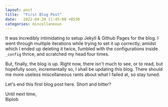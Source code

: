 ```yaml
---
layout: post
title:  "First Blog Post"
date:   2022-04-20 11:45:00 +0530
categories: miscellaneous
---
```

It was incredibly intimidating to setup Jekyll & Github Pages for the blog. I went through multiple iterations while trying to set it up correctly, amidst which I ended up deleting it twice, fumbled with the configurations inside `_config` thrice, and scratched my head four times.

But, finally, the blog is up. Right now, there isn't much to see, or to read, but hopefully soon, incrementally so, I shall be updating this blog. There should me more useless miscellaneous rants about what I failed at, so stay tuned.

Let's end this first blog post here. Short and bitter?

Until next time, <br>
Biplob
